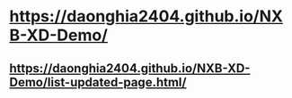 # https://daonghia2404.github.io/NXB-XD-Demo/
## https://daonghia2404.github.io/NXB-XD-Demo/list-updated-page.html/

